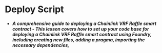 # Deploy Script
- ***A comprehensive guide to deploying a Chainlink VRF Raffle smart contract - This lesson covers how to set up your code base for deploying a Chainlink VRF Raffle smart contract using Foundry, including creating new files, adding a pragma, importing the necessary dependencies,***

## 